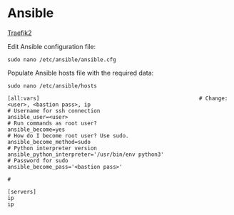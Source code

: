 # Ansible
  
<p align="left">
  <a href="https://github.com/vdarkobar/Traefik2">Traefik2</a>
</p>  
  
Edit Ansible configuration file:
```
sudo nano /etc/ansible/ansible.cfg
```
  
Populate Ansible hosts file with the required data:
```
sudo nano /etc/ansible/hosts
```
```
[all:vars]                                                  # Change: <user>, <bastion pass>, ip
# Username for ssh connection
ansible_user=<user>
# Run commands as root user?
ansible_become=yes
# How do I become root user? Use sudo.
ansible_become_method=sudo
# Python interpreter version
ansible_python_interpreter='/usr/bin/env python3'
# Password for sudo
ansible_become_pass='<bastion pass>'

#

[servers]
ip
ip
```
